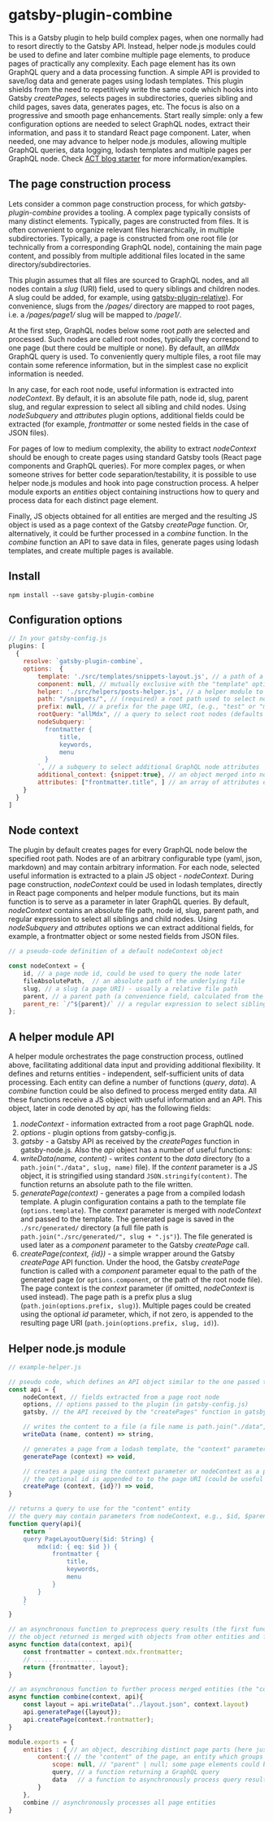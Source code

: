 # gatsby-plugin-combine

This is a Gatsby plugin to help build complex pages, when one normally had to resort directly to the Gatsby API. Instead, helper node.js modules could be used to define and later combine multiple page elements, to produce pages of practically any complexity. Each page element has its own GraphQL query and a data processing function. A simple API is provided to save/log data and generate pages using lodash templates. This plugin shields from the need to repetitively write the same code which hooks into Gatsby *createPages*, selects pages in subdirectories, queries sibling and child pages, saves data, generates pages, etc. The focus is also on a progressive and smooth page enhancements. Start really simple: only a few configuration options are needed to select GraphQL nodes, extract their information, and pass it to standard React page component. Later, when needed, one may advance to helper node.js modules, allowing multiple GraphQL queries, data logging, lodash templates and multiple pages per GraphQL node. Check [ACT blog starter](https://act-labs.github.io/posts/act-blog/) for more information/examples.

## The page construction process

Lets consider a common page construction process, for which *gatsby-plugin-combine* provides a tooling. A complex page typically consists of many distinct elements. Typically, pages are constructed from files. It is often convenient to organize relevant files hierarchically, in multiple subdirectories. Typically, a page is constructed from one root file (or technically from a corresponding GraphQL node), containing the main page content, and possibly from multiple additional files located in the same directory/subdirectories. 

This plugin assumes that all files are sourced to GraphQL nodes, and all nodes contain a *slug* (URI) field, used to query siblings and children nodes. A slug could be added, for example, using [gatsby-plugin-relative](https://github.com/act-labs/gatsby-plugin-relative)). For convenience, slugs from the */pages/* directory are mapped to root pages, i.e. a */pages/page1/* slug will be mapped to */page1/*.

At the first step, GraphQL nodes below some root *path* are selected and processed. Such nodes are called root nodes, typically they correspond to one page (but there could be multiple or none). By default, an *allMdx* GraphQL query is used. To conveniently query multiple files, a root file may contain some reference information, but in the simplest case no explicit information is needed.

In any case, for each root node, useful information is extracted into *nodeContext*. By default, it is an absolute file path, node id, slug, parent slug, and regular expression to select all sibling and child nodes. Using *nodeSubquery* and *attributes* plugin options, additional fields could be extracted (for example, *frontmatter* or some nested fields in the case of JSON files).

For pages of low to medium complexity, the ability to extract *nodeContext* should be enough to create pages using standard Gatsby tools (React page components and GraphQL queries). For more complex pages, or when someone strives for better code separation/testability, it is possible to use helper node.js modules and hook into page construction process. A helper module exports an *entities* object containing instructions how to query and process data for each distinct page element.

Finally, JS objects obtained for all entities are merged and the resulting JS object is used as a page context of the Gatsby *createPage* function. Or, alternatively, it could be further processed in a *combine* function. In the *combine* function an API to save data in files, generate pages using lodash templates, and create multiple pages is available.


## Install

`npm install --save gatsby-plugin-combine`

## Configuration options

```javascript
// In your gatsby-config.js
plugins: [
  {
    resolve: `gatsby-plugin-combine`,    
    options:  {
        template: './src/templates/snippets-layout.js', // a path of a lodash template used for page generation
        component: null, // mutually exclusive with the "template" option - a path of a page component (by default a root node file is used)
        helper: './src/helpers/posts-helper.js', // a helper module to orchestrate a page generation process
        path: "/snippets/", // (required) a root path used to select nodes below this path (based on a slug)
        prefix: null, // a prefix for the page URI, (e.g., "test" or "mobile" to get "/test/slug/" or "/mobile/slug/" instead of "/slug/")
        rootQuery: "allMdx", // a query to select root nodes (defaults to "allMdx" - markdown with JSX extensions)
        nodeSubquery: `
          frontmatter {
              title,
              keywords,
              menu
          }        
        `, // a subquery to select additional GraphQL node attributes
        additional_context: {snippet:true}, // an object merged into nodeContext
        attributes: ["frontmatter.title", ] // an array of attributes extracted from GraphQL nodes and added to nodeContext (make attributes available using nodeSubquery). To extract nested attributes, dot notation is supported, e.g., "frontmatter" adds to nodeContext the whole "frontmatter" object while "frontmatter.title" - just a single "title" attribute
    }    
  }   
]
```
## Node context

The plugin by default creates pages for every GraphQL node below the specified root path. Nodes are of an arbitrary configurable type (yaml, json, markdown) and may contain arbitrary information. For each node, selected useful information is extracted to a plain JS object - *nodeContext*. During page construction, *nodeContext* could be used in lodash templates, directly in React page components and helper module functions, but its main function is to serve as a parameter in later GraphQL queries. By default, *nodeContext* contains an absolute file path, node id, slug, parent path, and regular expression to select all siblings and child nodes. Using *nodeSubquery* and *attributes* options we can extract additional fields, for example, a frontmatter object or some nested fields from JSON files.

```javascript
// a pseudo-code definition of a default nodeContext object

const nodeContext = {
    id, // a page node id, could be used to query the node later
    fileAbsolutePath,  // an absolute path of the underlying file
    slug, // a slug (a page URI) - usually a relative file path
    parent, // a parent path (a convenience field, calculated from the slug)
    parent_re: `/^${parent}/` // a regular expression to select sibling and child nodes (a convenience field, calculated from the parent)
};
```
 

## A helper module API

A helper module orchestrates the page construction process, outlined above, facilitating additional data input and providing additional flexibility. It defines and returns entities - independent, self-sufficient units of data processing. Each entity can define a number of functions (*query*, *data*). A *combine* function could be also defined to process merged entity data. All these functions receive a JS object with useful information and an API. This object, later in code denoted by *api*, has the following fields:
1. *nodeContext* - information extracted from a root page GraphQL node.
2. *options* - plugin options from gatsby-config.js.
3. *gatsby* - a Gatsby API as received by the *createPages* function in gatsby-node.js.
Also the *api* object has a number of useful functions:
1. *writeData(name, content)* - writes *content* to the *data* directory (to a `path.join("./data", slug, name)` file). If the *content* parameter is a JS object, it is stringified using standard `JSON.stringify(content)`. The function returns an absolute path to the file written.
2. *generatePage(context)* - generates a page from a compiled lodash template. A plugin configuration contains a path to the template file (`options.template`). The *context* parameter is merged with *nodeContext* and passed to the template. The generated page is saved in the `./src/generated/` directory (a full file path is `path.join("./src/generated/", slug + ".js")`). The file generated is used later as a *component* parameter to the Gatsby *createPage* call. 
3. *createPage(context, {id})* - a simple wrapper around the Gatsby *createPage* API function. Under the hood, the Gatsby *createPage* function is called with a *component* parameter equal to the path of the generated page (or `options.component`, or the path of the root node file). The page context is the *context* parameter (if omitted, *nodeContext* is used instead). The page path is a prefix plus a slug (`path.join(options.prefix, slug)`). Multiple pages could be created using the optional *id* parameter, which, if not zero, is appended to the resulting page URI (`path.join(options.prefix, slug, id)`).


## Helper node.js module

```javascript
// example-helper.js

// pseudo code, which defines an API object similar to the one passed to the helper functions below
const api = {
    nodeContext, // fields extracted from a page root node
    options, // options passed to the plugin (in gatsby-config.js)
    gatsby, // the API received by the "createPages" function in gatsby-node.js

    // writes the content to a file (a file name is path.join("./data", slug, name))
    writeData (name, content) => string, 

    // generates a page from a lodash template, the "context" parameter is merged with "nodeContext" and is passed to the template
    generatePage (context) => void,

    // creates a page using the context parameter or nodeContext as a page context
    // the optional id is appended to to the page URI (could be useful if multiple pages are generated)
    createPage (context, {id}?) => void,    
}

// returns a query to use for the "content" entity
// the query may contain parameters from nodeContext, e.g., $id, $parent_re, etc
function query(api){
    return `
    query PageLayoutQuery($id: String) {
        mdx(id: { eq: $id }) {
            frontmatter {
                title,
                keywords,
                menu
            }    
        }  
    }
    `
}

// an asynchronous function to preprocess query results (the first function parameter).
// the object returned is merged with objects from other entities and further processed in the "combine" function
async function data(context, api){
    const frontmatter = context.mdx.frontmatter;
    // ...................
    return {frontmatter, layout};   
}

// an asynchronous function to further process merged entities (the "context" parameter)
async function combine(context, api){
    const layout = api.writeData("../layout.json", context.layout)
    api.generatePage({layout});
    api.createPage(context.frontmatter);    
}

module.exports = {
    entities : { // an object, describing distinct page parts (here just a single "content" entity)
        content:{ // the "content" of the page, an entity which groups query/data processing functionality
            scope: null, // "parent" | null; some page elements could be shared by many pages, e.g., a sidebar could be shared by all siblings, there is a single object per parent directory, hence the "parent" scope should be used
            query, // a function returning a GraphQL query
            data   // a function to asynchronously process query results
        }
    },
    combine // asynchronously processes all page entities
}
```



